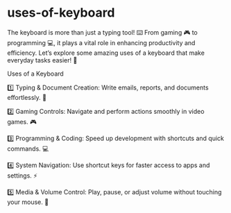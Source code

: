 # uses-of-keyboard
The keyboard is more than just a typing tool! ⌨️ From gaming 🎮 to programming 💻, it plays a vital role in enhancing productivity and efficiency. Let’s explore some amazing uses of a keyboard that make everyday tasks easier! 🚀

Uses of a Keyboard

1️⃣ Typing & Document Creation: Write emails, reports, and documents effortlessly. 📝

2️⃣ Gaming Controls: Navigate and perform actions smoothly in video games. 🎮

3️⃣ Programming & Coding: Speed up development with shortcuts and quick commands. 💻

4️⃣ System Navigation: Use shortcut keys for faster access to apps and settings. ⚡

5️⃣ Media & Volume Control: Play, pause, or adjust volume without touching your mouse. 🎵
